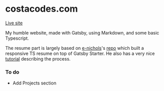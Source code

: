 # costacodes.com

[Live site](https://www.costacodes.com)

My humble website, made with Gatsby, using Markdown, and some basic Typescript.

The resume part is largely based on [e-nichols](https://github.com/e-nichols)'s [repo](https://github.com/e-nichols/gatsby-typescript-resume) which built a responsive TS resume on top of Gatsby Starter. He also has a very nice [tutorial](http://etnichols.com/tutorials/resume-with-react-and-tsx) describing the process.

### To do

- Add Projects section

